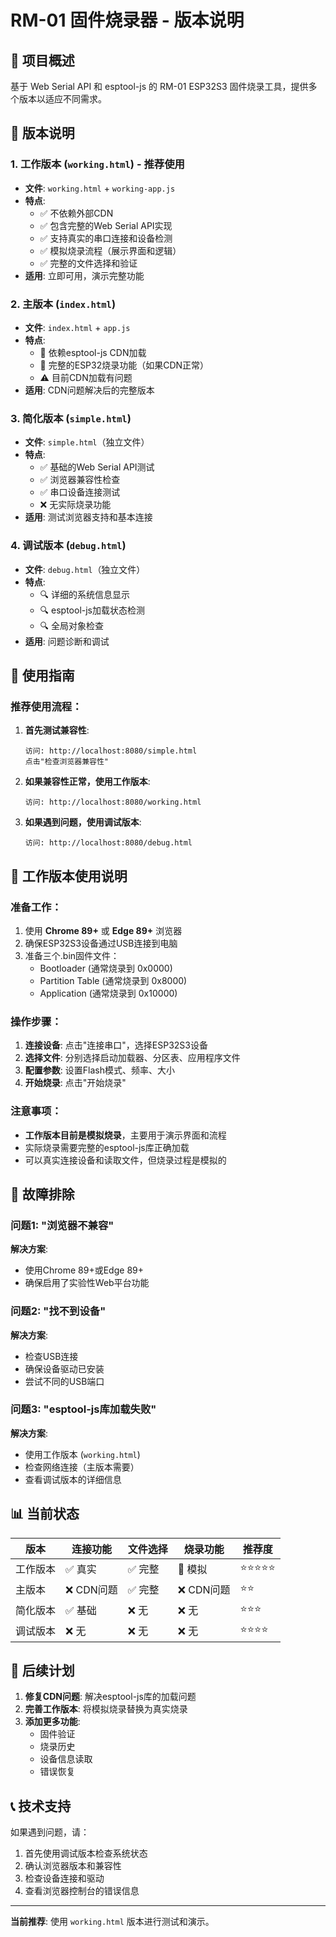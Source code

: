 # RM-01 固件烧录器 - 版本说明

## 🎯 项目概述

基于 Web Serial API 和 esptool-js 的 RM-01 ESP32S3 固件烧录工具，提供多个版本以适应不同需求。

## 📁 版本说明

### 1. **工作版本** (`working.html`) - **推荐使用**
- **文件**: `working.html` + `working-app.js`
- **特点**: 
  - ✅ 不依赖外部CDN
  - ✅ 包含完整的Web Serial API实现
  - ✅ 支持真实的串口连接和设备检测
  - ✅ 模拟烧录流程（展示界面和逻辑）
  - ✅ 完整的文件选择和验证
- **适用**: 立即可用，演示完整功能

### 2. **主版本** (`index.html`) 
- **文件**: `index.html` + `app.js`
- **特点**:
  - 🔄 依赖esptool-js CDN加载
  - 🔄 完整的ESP32烧录功能（如果CDN正常）
  - ⚠️ 目前CDN加载有问题
- **适用**: CDN问题解决后的完整版本

### 3. **简化版本** (`simple.html`)
- **文件**: `simple.html`（独立文件）
- **特点**:
  - ✅ 基础的Web Serial API测试
  - ✅ 浏览器兼容性检查
  - ✅ 串口设备连接测试
  - ❌ 无实际烧录功能
- **适用**: 测试浏览器支持和基本连接

### 4. **调试版本** (`debug.html`)
- **文件**: `debug.html`（独立文件）
- **特点**:
  - 🔍 详细的系统信息显示
  - 🔍 esptool-js加载状态检测
  - 🔍 全局对象检查
- **适用**: 问题诊断和调试

## 🚀 使用指南

### 推荐使用流程：

1. **首先测试兼容性**:
   ```
   访问: http://localhost:8080/simple.html
   点击"检查浏览器兼容性"
   ```

2. **如果兼容性正常，使用工作版本**:
   ```
   访问: http://localhost:8080/working.html
   ```

3. **如果遇到问题，使用调试版本**:
   ```
   访问: http://localhost:8080/debug.html
   ```

## 🔧 工作版本使用说明

### 准备工作：
1. 使用 **Chrome 89+** 或 **Edge 89+** 浏览器
2. 确保ESP32S3设备通过USB连接到电脑
3. 准备三个.bin固件文件：
   - Bootloader (通常烧录到 0x0000)
   - Partition Table (通常烧录到 0x8000)  
   - Application (通常烧录到 0x10000)

### 操作步骤：
1. **连接设备**: 点击"连接串口"，选择ESP32S3设备
2. **选择文件**: 分别选择启动加载器、分区表、应用程序文件
3. **配置参数**: 设置Flash模式、频率、大小
4. **开始烧录**: 点击"开始烧录"

### 注意事项：
- **工作版本目前是模拟烧录**，主要用于演示界面和流程
- 实际烧录需要完整的esptool-js库正确加载
- 可以真实连接设备和读取文件，但烧录过程是模拟的

## 🐛 故障排除

### 问题1: "浏览器不兼容"
**解决方案**: 
- 使用Chrome 89+或Edge 89+
- 确保启用了实验性Web平台功能

### 问题2: "找不到设备"
**解决方案**:
- 检查USB连接
- 确保设备驱动已安装
- 尝试不同的USB端口

### 问题3: "esptool-js库加载失败"
**解决方案**:
- 使用工作版本 (`working.html`)
- 检查网络连接（主版本需要）
- 查看调试版本的详细信息

## 📊 当前状态

| 版本 | 连接功能 | 文件选择 | 烧录功能 | 推荐度 |
|------|----------|----------|----------|--------|
| 工作版本 | ✅ 真实 | ✅ 完整 | 🔄 模拟 | ⭐⭐⭐⭐⭐ |
| 主版本 | ❌ CDN问题 | ✅ 完整 | ❌ CDN问题 | ⭐⭐ |
| 简化版本 | ✅ 基础 | ❌ 无 | ❌ 无 | ⭐⭐⭐ |
| 调试版本 | ❌ 无 | ❌ 无 | ❌ 无 | ⭐⭐⭐⭐ |

## 🔮 后续计划

1. **修复CDN问题**: 解决esptool-js库的加载问题
2. **完善工作版本**: 将模拟烧录替换为真实烧录
3. **添加更多功能**: 
   - 固件验证
   - 烧录历史
   - 设备信息读取
   - 错误恢复

## 📞 技术支持

如果遇到问题，请：
1. 首先使用调试版本检查系统状态
2. 确认浏览器版本和兼容性
3. 检查设备连接和驱动
4. 查看浏览器控制台的错误信息

---

**当前推荐**: 使用 `working.html` 版本进行测试和演示。